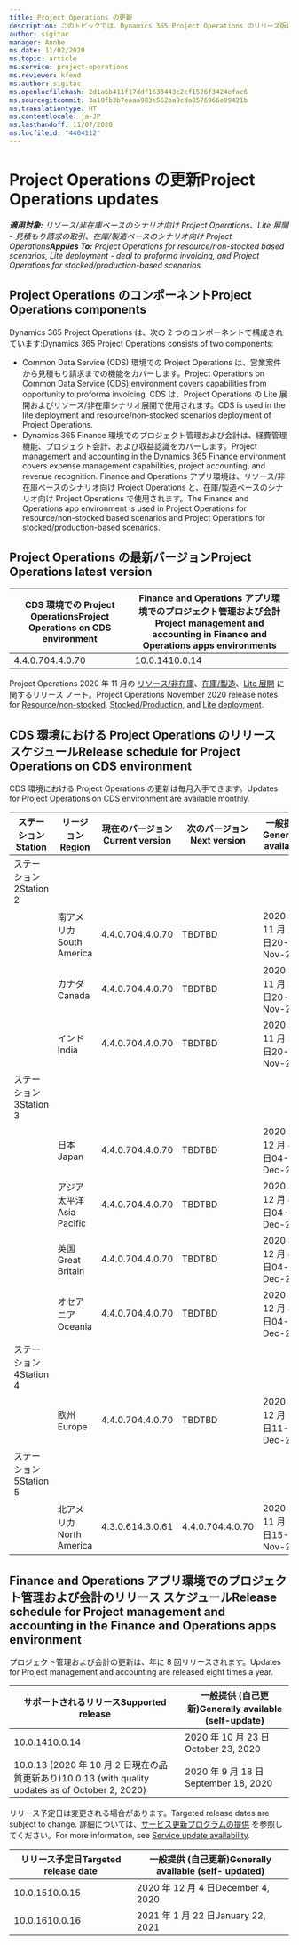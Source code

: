 ```yaml
---
title: Project Operations の更新
description: このトピックでは、Dynamics 365 Project Operations のリリース版について説明します。
author: sigitac
manager: Annbe
ms.date: 11/02/2020
ms.topic: article
ms.service: project-operations
ms.reviewer: kfend
ms.author: sigitac
ms.openlocfilehash: 2d1a6b411f17ddf1633443c2cf1526f3424efac6
ms.sourcegitcommit: 3a10fb3b7eaaa983e562ba9cda0576966e09421b
ms.translationtype: HT
ms.contentlocale: ja-JP
ms.lasthandoff: 11/07/2020
ms.locfileid: "4404112"
---
```

# <a name="project-operations-updates"></a><span data-ttu-id="bf59b-103">Project Operations の更新</span><span class="sxs-lookup"><span data-stu-id="bf59b-103">Project Operations updates</span></span>

<span data-ttu-id="bf59b-104">_**適用対象:** リソース/非在庫ベースのシナリオ向け Project Operations、Lite 展開 - 見積もり請求の取引、在庫/製造ベースのシナリオ向け Project Operations_</span><span class="sxs-lookup"><span data-stu-id="bf59b-104">_**Applies To:** Project Operations for resource/non-stocked based scenarios, Lite deployment - deal to proforma invoicing, and Project Operations for stocked/production-based scenarios_</span></span>

## <a name="project-operations-components"></a><span data-ttu-id="bf59b-105">Project Operations のコンポーネント</span><span class="sxs-lookup"><span data-stu-id="bf59b-105">Project Operations components</span></span>

<span data-ttu-id="bf59b-106">Dynamics 365 Project Operations は、次の 2 つのコンポーネントで構成されています:</span><span class="sxs-lookup"><span data-stu-id="bf59b-106">Dynamics 365 Project Operations consists of two components:</span></span>

- <span data-ttu-id="bf59b-107">Common Data Service (CDS) 環境での Project Operations は、営業案件から見積もり請求までの機能をカバーします。</span><span class="sxs-lookup"><span data-stu-id="bf59b-107">Project Operations on Common Data Service (CDS) environment covers capabilities from opportunity to proforma invoicing.</span></span> <span data-ttu-id="bf59b-108">CDS は、Project Operations の Lite 展開およびリソース/非在庫シナリオ展開で使用されます。</span><span class="sxs-lookup"><span data-stu-id="bf59b-108">CDS is used in the lite deployment and resource/non-stocked scenarios deployment of Project Operations.</span></span>
- <span data-ttu-id="bf59b-109">Dynamics 365 Finance 環境でのプロジェクト管理および会計は、経費管理機能、プロジェクト会計、および収益認識をカバーします。</span><span class="sxs-lookup"><span data-stu-id="bf59b-109">Project management and accounting in the Dynamics 365 Finance environment covers expense management capabilities, project accounting, and revenue recognition.</span></span> <span data-ttu-id="bf59b-110">Finance and Operations アプリ環境は、リソース/非在庫ベースのシナリオ向け Project Operations と、在庫/製造ベースのシナリオ向け Project Operations で使用されます。</span><span class="sxs-lookup"><span data-stu-id="bf59b-110">The Finance and Operations app environment is used in Project Operations for resource/non-stocked based scenarios and Project Operations for stocked/production-based scenarios.</span></span>

## <a name="project-operations-latest-version"></a><span data-ttu-id="bf59b-111">Project Operations の最新バージョン</span><span class="sxs-lookup"><span data-stu-id="bf59b-111">Project Operations latest version</span></span>

| <span data-ttu-id="bf59b-112">CDS 環境での Project Operations</span><span class="sxs-lookup"><span data-stu-id="bf59b-112">Project Operations on CDS environment</span></span> | <span data-ttu-id="bf59b-113">Finance and Operations アプリ環境でのプロジェクト管理および会計</span><span class="sxs-lookup"><span data-stu-id="bf59b-113">Project management and accounting in Finance and Operations apps environments</span></span> |
| --- | --- |
| <span data-ttu-id="bf59b-114">4.4.0.70</span><span class="sxs-lookup"><span data-stu-id="bf59b-114">4.4.0.70</span></span> | <span data-ttu-id="bf59b-115">10.0.14</span><span class="sxs-lookup"><span data-stu-id="bf59b-115">10.0.14</span></span> |

<span data-ttu-id="bf59b-116">Project Operations 2020 年 11 月の [リソース/非在庫](whats-new-nov-2020-resource-based.md)、[在庫/製造](../prod-pma/whats-new/whats-new-nov-2020-production-based.md)、[Lite 展開](../pro/whats-new/whats-new-nov-2020-lite.md) に関するリリース ノート。</span><span class="sxs-lookup"><span data-stu-id="bf59b-116">Project Operations November 2020 release notes for [Resource/non-stocked](whats-new-nov-2020-resource-based.md), [Stocked/Production](../prod-pma/whats-new/whats-new-nov-2020-production-based.md), and [Lite deployment](../pro/whats-new/whats-new-nov-2020-lite.md).</span></span>

## <a name="release-schedule-for-project-operations-on-cds-environment"></a><span data-ttu-id="bf59b-117">CDS 環境における Project Operations のリリース スケジュール</span><span class="sxs-lookup"><span data-stu-id="bf59b-117">Release schedule for Project Operations on CDS environment</span></span>

<span data-ttu-id="bf59b-118">CDS 環境における Project Operations の更新は毎月入手できます。</span><span class="sxs-lookup"><span data-stu-id="bf59b-118">Updates for Project Operations on CDS environment are available monthly.</span></span> 

| <span data-ttu-id="bf59b-119">ステーション</span><span class="sxs-lookup"><span data-stu-id="bf59b-119">Station</span></span>   | <span data-ttu-id="bf59b-120">リージョン</span><span class="sxs-lookup"><span data-stu-id="bf59b-120">Region</span></span>        | <span data-ttu-id="bf59b-121">現在のバージョン</span><span class="sxs-lookup"><span data-stu-id="bf59b-121">Current version</span></span> | <span data-ttu-id="bf59b-122">次のバージョン</span><span class="sxs-lookup"><span data-stu-id="bf59b-122">Next version</span></span> | <span data-ttu-id="bf59b-123">一般提供</span><span class="sxs-lookup"><span data-stu-id="bf59b-123">Generally available</span></span> |
|-----------|---------------|-----------------|--------------|---------------------|
| <span data-ttu-id="bf59b-124">ステーション 2</span><span class="sxs-lookup"><span data-stu-id="bf59b-124">Station 2</span></span> |   &nbsp;      |    &nbsp;       | &nbsp;       |      &nbsp;         |
|   &nbsp;  | <span data-ttu-id="bf59b-125">南アメリカ</span><span class="sxs-lookup"><span data-stu-id="bf59b-125">South America</span></span> |  <span data-ttu-id="bf59b-126">4.4.0.70</span><span class="sxs-lookup"><span data-stu-id="bf59b-126">4.4.0.70</span></span>       | <span data-ttu-id="bf59b-127">TBD</span><span class="sxs-lookup"><span data-stu-id="bf59b-127">TBD</span></span>     | <span data-ttu-id="bf59b-128">2020 年 11 月 20 日</span><span class="sxs-lookup"><span data-stu-id="bf59b-128">20-Nov-20</span></span>           |
|    &nbsp; | <span data-ttu-id="bf59b-129">カナダ</span><span class="sxs-lookup"><span data-stu-id="bf59b-129">Canada</span></span>        |  <span data-ttu-id="bf59b-130">4.4.0.70</span><span class="sxs-lookup"><span data-stu-id="bf59b-130">4.4.0.70</span></span>       | <span data-ttu-id="bf59b-131">TBD</span><span class="sxs-lookup"><span data-stu-id="bf59b-131">TBD</span></span>     | <span data-ttu-id="bf59b-132">2020 年 11 月 20 日</span><span class="sxs-lookup"><span data-stu-id="bf59b-132">20-Nov-20</span></span>           |
|   &nbsp;  | <span data-ttu-id="bf59b-133">インド</span><span class="sxs-lookup"><span data-stu-id="bf59b-133">India</span></span>         |  <span data-ttu-id="bf59b-134">4.4.0.70</span><span class="sxs-lookup"><span data-stu-id="bf59b-134">4.4.0.70</span></span>       | <span data-ttu-id="bf59b-135">TBD</span><span class="sxs-lookup"><span data-stu-id="bf59b-135">TBD</span></span>     | <span data-ttu-id="bf59b-136">2020 年 11 月 20 日</span><span class="sxs-lookup"><span data-stu-id="bf59b-136">20-Nov-20</span></span>           |
| <span data-ttu-id="bf59b-137">ステーション 3</span><span class="sxs-lookup"><span data-stu-id="bf59b-137">Station 3</span></span>  |      &nbsp;   |     &nbsp;      |     &nbsp;   |      &nbsp;         |
|   &nbsp;  | <span data-ttu-id="bf59b-138">日本</span><span class="sxs-lookup"><span data-stu-id="bf59b-138">Japan</span></span>         |  <span data-ttu-id="bf59b-139">4.4.0.70</span><span class="sxs-lookup"><span data-stu-id="bf59b-139">4.4.0.70</span></span>       | <span data-ttu-id="bf59b-140">TBD</span><span class="sxs-lookup"><span data-stu-id="bf59b-140">TBD</span></span>     | <span data-ttu-id="bf59b-141">2020 年 12 月 4 日</span><span class="sxs-lookup"><span data-stu-id="bf59b-141">04-Dec-20</span></span>           |
|   &nbsp;  | <span data-ttu-id="bf59b-142">アジア太平洋</span><span class="sxs-lookup"><span data-stu-id="bf59b-142">Asia Pacific</span></span>  |  <span data-ttu-id="bf59b-143">4.4.0.70</span><span class="sxs-lookup"><span data-stu-id="bf59b-143">4.4.0.70</span></span>       | <span data-ttu-id="bf59b-144">TBD</span><span class="sxs-lookup"><span data-stu-id="bf59b-144">TBD</span></span>     | <span data-ttu-id="bf59b-145">2020 年 12 月 4 日</span><span class="sxs-lookup"><span data-stu-id="bf59b-145">04-Dec-20</span></span>           |
|   &nbsp;  | <span data-ttu-id="bf59b-146">英国</span><span class="sxs-lookup"><span data-stu-id="bf59b-146">Great Britain</span></span> |  <span data-ttu-id="bf59b-147">4.4.0.70</span><span class="sxs-lookup"><span data-stu-id="bf59b-147">4.4.0.70</span></span>       | <span data-ttu-id="bf59b-148">TBD</span><span class="sxs-lookup"><span data-stu-id="bf59b-148">TBD</span></span>     | <span data-ttu-id="bf59b-149">2020 年 12 月 4 日</span><span class="sxs-lookup"><span data-stu-id="bf59b-149">04-Dec-20</span></span>           |
|   &nbsp;  | <span data-ttu-id="bf59b-150">オセアニア</span><span class="sxs-lookup"><span data-stu-id="bf59b-150">Oceania</span></span>       |  <span data-ttu-id="bf59b-151">4.4.0.70</span><span class="sxs-lookup"><span data-stu-id="bf59b-151">4.4.0.70</span></span>       | <span data-ttu-id="bf59b-152">TBD</span><span class="sxs-lookup"><span data-stu-id="bf59b-152">TBD</span></span>     | <span data-ttu-id="bf59b-153">2020 年 12 月 4 日</span><span class="sxs-lookup"><span data-stu-id="bf59b-153">04-Dec-20</span></span>           |
| <span data-ttu-id="bf59b-154">ステーション 4</span><span class="sxs-lookup"><span data-stu-id="bf59b-154">Station 4</span></span> |     &nbsp;    |     &nbsp;      |     &nbsp;   |      &nbsp;         |
|   &nbsp;  | <span data-ttu-id="bf59b-155">欧州</span><span class="sxs-lookup"><span data-stu-id="bf59b-155">Europe</span></span>        |  <span data-ttu-id="bf59b-156">4.4.0.70</span><span class="sxs-lookup"><span data-stu-id="bf59b-156">4.4.0.70</span></span>       | <span data-ttu-id="bf59b-157">TBD</span><span class="sxs-lookup"><span data-stu-id="bf59b-157">TBD</span></span>     | <span data-ttu-id="bf59b-158">2020 年 12 月 11 日</span><span class="sxs-lookup"><span data-stu-id="bf59b-158">11-Dec-20</span></span>           |
| <span data-ttu-id="bf59b-159">ステーション 5</span><span class="sxs-lookup"><span data-stu-id="bf59b-159">Station 5</span></span> |     &nbsp;    |     &nbsp;      |     &nbsp;   |      &nbsp;         |
|   &nbsp;  | <span data-ttu-id="bf59b-160">北アメリカ</span><span class="sxs-lookup"><span data-stu-id="bf59b-160">North America</span></span> | <span data-ttu-id="bf59b-161">4.3.0.61</span><span class="sxs-lookup"><span data-stu-id="bf59b-161">4.3.0.61</span></span>        | <span data-ttu-id="bf59b-162">4.4.0.70</span><span class="sxs-lookup"><span data-stu-id="bf59b-162">4.4.0.70</span></span>     | <span data-ttu-id="bf59b-163">2020 年 11 月 15 日</span><span class="sxs-lookup"><span data-stu-id="bf59b-163">15-Nov-20</span></span>           |

## <a name="release-schedule-for-project-management-and-accounting-in-the-finance-and-operations-apps-environment"></a><span data-ttu-id="bf59b-164">Finance and Operations アプリ環境でのプロジェクト管理および会計のリリース スケジュール</span><span class="sxs-lookup"><span data-stu-id="bf59b-164">Release schedule for Project management and accounting in the Finance and Operations apps environment</span></span>

<span data-ttu-id="bf59b-165">プロジェクト管理および会計の更新は、年に 8 回リリースされます。</span><span class="sxs-lookup"><span data-stu-id="bf59b-165">Updates for Project management and accounting are released eight times a year.</span></span>

| <span data-ttu-id="bf59b-166">サポートされるリリース</span><span class="sxs-lookup"><span data-stu-id="bf59b-166">Supported release</span></span> | <span data-ttu-id="bf59b-167">一般提供 (自己更新)</span><span class="sxs-lookup"><span data-stu-id="bf59b-167">Generally available (self-update)</span></span> |
| --- | --- |
| <span data-ttu-id="bf59b-168">10.0.14</span><span class="sxs-lookup"><span data-stu-id="bf59b-168">10.0.14</span></span> | <span data-ttu-id="bf59b-169">2020 年 10 月 23 日</span><span class="sxs-lookup"><span data-stu-id="bf59b-169">October 23, 2020</span></span> |
| <span data-ttu-id="bf59b-170">10.0.13 (2020 年 10 月 2 日現在の品質更新あり)</span><span class="sxs-lookup"><span data-stu-id="bf59b-170">10.0.13 (with quality updates as of October 2, 2020)</span></span> | <span data-ttu-id="bf59b-171">2020 年 9 月 18 日</span><span class="sxs-lookup"><span data-stu-id="bf59b-171">September 18, 2020</span></span> |

<span data-ttu-id="bf59b-172">リリース予定日は変更される場合があります。</span><span class="sxs-lookup"><span data-stu-id="bf59b-172">Targeted release dates are subject to change.</span></span> <span data-ttu-id="bf59b-173">詳細については、[サービス更新プログラムの提供](https://docs.microsoft.com/dynamics365/fin-ops-core/fin-ops/get-started/public-preview-releases?toc=/dynamics365/finance/toc.json) を参照してください。</span><span class="sxs-lookup"><span data-stu-id="bf59b-173">For more information, see [Service update availability](https://docs.microsoft.com/dynamics365/fin-ops-core/fin-ops/get-started/public-preview-releases?toc=/dynamics365/finance/toc.json).</span></span>

| <span data-ttu-id="bf59b-174">リリース予定日</span><span class="sxs-lookup"><span data-stu-id="bf59b-174">Targeted release date</span></span> | <span data-ttu-id="bf59b-175">一般提供 (自己更新)</span><span class="sxs-lookup"><span data-stu-id="bf59b-175">Generally available (self- updated)</span></span> |
| --- | --- |
| <span data-ttu-id="bf59b-176">10.0.15</span><span class="sxs-lookup"><span data-stu-id="bf59b-176">10.0.15</span></span> | <span data-ttu-id="bf59b-177">2020 年 12 月 4 日</span><span class="sxs-lookup"><span data-stu-id="bf59b-177">December 4, 2020</span></span> |
| <span data-ttu-id="bf59b-178">10.0.16</span><span class="sxs-lookup"><span data-stu-id="bf59b-178">10.0.16</span></span> | <span data-ttu-id="bf59b-179">2021 年 1 月 22 日</span><span class="sxs-lookup"><span data-stu-id="bf59b-179">January 22, 2021</span></span> |


